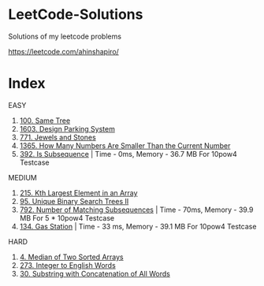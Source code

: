 # LeetCode-Solutions
Solutions of my leetcode problems

https://leetcode.com/ahinshapiro/

# Index
EASY
1. [100. Same Tree](https://github.com/ahinshapiro/LeetCode-Solutions/blob/main/SameTree.java)
2. [1603. Design Parking System](https://github.com/ahinshapiro/LeetCode-Solutions/blob/main/Design%20Parking%20System.java)
3. [771. Jewels and Stones](https://github.com/ahinshapiro/LeetCode-Solutions/blob/main/Jewels%20and%20Stones.java)
4. [1365. How Many Numbers Are Smaller Than the Current Number](https://github.com/ahinshapiro/LeetCode-Solutions/blob/main/How%20Many%20Numbers%20Are%20Smaller%20Than%20the%20Current%20Number.java) 
5. [392. Is Subsequence](https://github.com/ahinshapiro/LeetCode-Solutions/blob/main/Is%20Subsequence.java) | Time - 0ms, Memory - 36.7 MB For 10pow4 Testcase


MEDIUM
1. [215. Kth Largest Element in an Array](https://github.com/ahinshapiro/LeetCode-Solutions/blob/main/Kth%20Largest%20Element%20in%20an%20Array.java)
2. [95. Unique Binary Search Trees II](https://github.com/ahinshapiro/LeetCode-Solutions/blob/main/Unique%20Binary%20Search%20Trees%20II.java)
3. [792. Number of Matching Subsequences](https://github.com/ahinshapiro/LeetCode-Solutions/blob/main/Number%20of%20Matching%20Subsequences.java) | Time - 70ms, Memory - 39.9 MB For 5 * 10pow4 Testcase
4. [134. Gas Station](https://github.com/ahinshapiro/LeetCode-Solutions/blob/main/Gas%20Station.java)  | Time - 33 ms, Memory - 39.1 MB For 10pow4 Testcase


HARD
1. [4. Median of Two Sorted Arrays](https://github.com/ahinshapiro/LeetCode-Solutions/blob/main/Median%20of%20Two%20Sorted%20Arrays.java)
2. [273. Integer to English Words](https://github.com/ahinshapiro/LeetCode-Solutions/blob/main/Integer%20to%20English%20Words.java)
3. [30. Substring with Concatenation of All Words](https://github.com/ahinshapiro/LeetCode-Solutions/blob/main/Substring%20with%20Concatenation%20of%20All%20Words.java)
